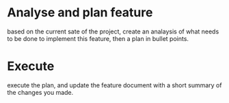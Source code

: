# Analyse and plan feature

based on the current sate of the project, create an analaysis of what needs to be done to implement this feature, then a plan in bullet points.

# Execute

execute the plan, and update the feature document with a short summary of the changes you made.
